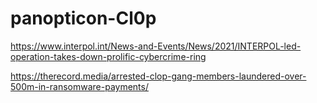 # panopticon-Cl0p

https://www.interpol.int/News-and-Events/News/2021/INTERPOL-led-operation-takes-down-prolific-cybercrime-ring

https://therecord.media/arrested-clop-gang-members-laundered-over-500m-in-ransomware-payments/
